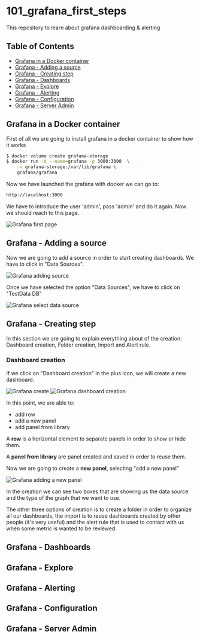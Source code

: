 # 101_grafana_first_steps
This repository to learn about grafana dashboarding &amp; alerting

## Table of Contents
* [Grafana in a Docker container](#grafana-in-a-docker-contanier)
* [Grafana - Adding a source](#grafana---adding-a-source)
* [Grafana - Creating step](#grafana---creating-step)
* [Grafana - Dashboards](#grafana---dashboards)
* [Grafana - Explore](#grafana---explore)
* [Grafana - Alerting](#grafana---alerting)
* [Grafana - Configuration](#grafana---configuration)
* [Grafana - Server Admin](#grafana---server-admin)


## Grafana in a Docker container
First of all we are going to install grafana in a docker container to show how it works

```sh
$ docker volume create grafana-storage
$ docker run -d --name=grafana -p 3000:3000  \
    -v grafana-storage:/var/lib/grafana \
    grafana/grafana
```

Now we have launched the grafana with docker we can go to:
```sh
http://localhost:3000
```

We have to introduce the user 'admin', pass 'admin' and do it again. Now we should reach to this page.

![Grafana first page](img/grafana_first_page.png)


## Grafana - Adding a source

Now we are going to add a source in order to start creating dashboards. We have to click in "Data Sources".

![Grafana adding source](img/grafana_adding_source.png)


Once we have selected the option "Data Sources", we have to click on "TestData DB"

![Grafana select data source](img/grafana_select_data_source.png)


## Grafana - Creating step

In this section we are going to explain everything about of the creation: Dashboard creation, Folder creation, Import and Alert rule.

### Dashboard creation

If we click on "Dashboard creation" in the plus icon, we will create a new dashboard.

![Grafana create](img/grafana_creating.png)
![Grafana dashboard creation](img/grafana_dashboard_creation.png)

In this point, we are able to:
* add row
* add a new panel
* add panel from library

A **row** is a horizontal element to separate panels in order to show or hide them.

A **panel from library** are panel created and saved in order to reuse them.

Now we are going to create a **new panel**, selecting "add a new panel"

![Grafana adding a new panel](img/grafana_new_panel.png)

In the creation we can see two boxes that are showing us the data source and the type of the graph that we want to use.

The other three options of creation is to create a folder in order to organize all our dashboards, the import is to reuse dashboards created by other people (it's very useful) and the alert rule that is used to contact with us when some metric is wanted to be reviewed.

## Grafana - Dashboards
## Grafana - Explore
## Grafana - Alerting
## Grafana - Configuration
## Grafana - Server Admin